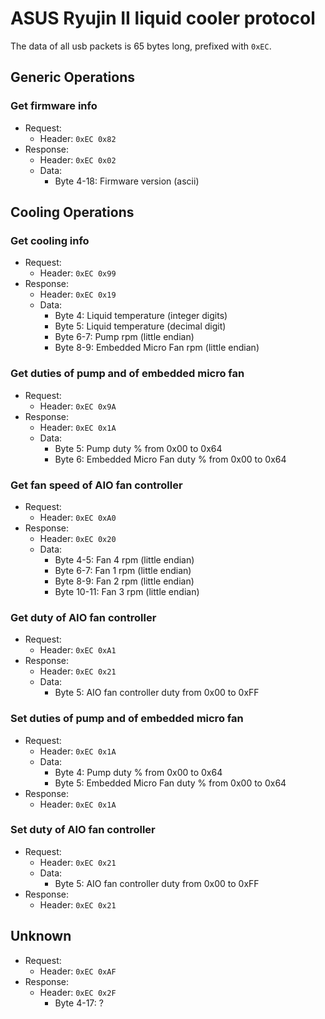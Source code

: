 # ASUS Ryujin II liquid cooler protocol

The data of all usb packets is 65 bytes long, prefixed with `0xEC`.


## Generic Operations

### Get firmware info

- Request:
    - Header: `0xEC 0x82`
- Response:
    - Header: `0xEC 0x02`
    - Data:
        - Byte 4-18: Firmware version (ascii)


## Cooling Operations

### Get cooling info

- Request:
    - Header: `0xEC 0x99`
- Response:
    - Header: `0xEC 0x19`
    - Data:
        - Byte 4: Liquid temperature (integer digits)
        - Byte 5: Liquid temperature (decimal digit)
        - Byte 6-7: Pump rpm (little endian)
        - Byte 8-9: Embedded Micro Fan rpm (little endian)

### Get duties of pump and of embedded micro fan

- Request:
    - Header: `0xEC 0x9A`
- Response:
    - Header: `0xEC 0x1A`
    - Data:
        - Byte 5: Pump duty % from 0x00 to 0x64
        - Byte 6: Embedded Micro Fan duty % from 0x00 to 0x64

### Get fan speed of AIO fan controller

- Request:
    - Header: `0xEC 0xA0`
- Response:
    - Header: `0xEC 0x20`
    - Data:
        - Byte 4-5: Fan 4 rpm (little endian)
        - Byte 6-7: Fan 1 rpm (little endian)
        - Byte 8-9: Fan 2 rpm (little endian)
        - Byte 10-11: Fan 3 rpm (little endian)

### Get duty of AIO fan controller

- Request:
    - Header: `0xEC 0xA1`
- Response:
    - Header: `0xEC 0x21`
    - Data:
        - Byte 5: AIO fan controller duty from 0x00 to 0xFF

### Set duties of pump and of embedded micro fan

- Request:
    - Header: `0xEC 0x1A`
    - Data:
        - Byte 4: Pump duty % from 0x00 to 0x64
        - Byte 5: Embedded Micro Fan duty % from 0x00 to 0x64
- Response:
    - Header: `0xEC 0x1A`

### Set duty of AIO fan controller

- Request:
    - Header: `0xEC 0x21`
    - Data:
        - Byte 5: AIO fan controller duty from 0x00 to 0xFF
- Response:
    - Header: `0xEC 0x21`


## Unknown

- Request:
    - Header: `0xEC 0xAF`
- Response:
    - Header: `0xEC 0x2F`
        - Byte 4-17: ?
